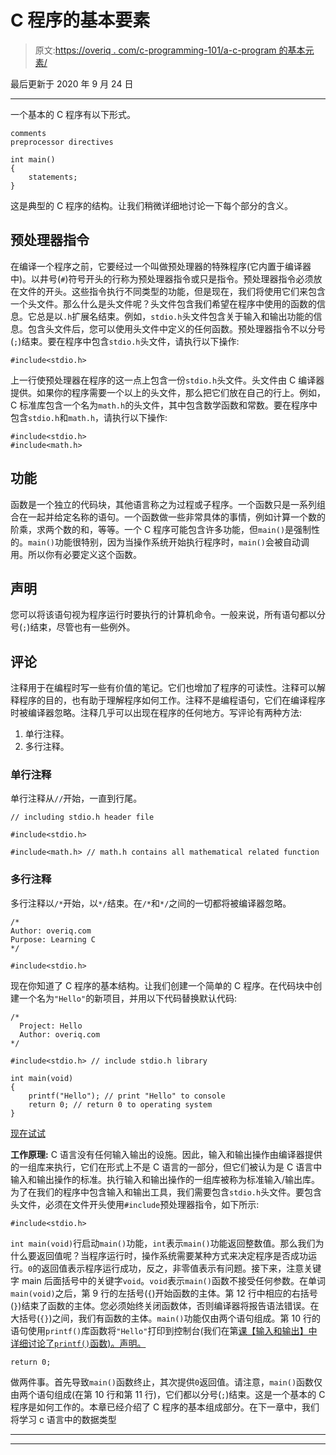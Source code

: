 # C 程序的基本要素

> 原文:[https://overiq . com/c-programming-101/a-c-program 的基本元素/](https://overiq.com/c-programming-101/basic-elements-of-a-c-program/)

最后更新于 2020 年 9 月 24 日

* * *

一个基本的 C 程序有以下形式。

```
comments
preprocessor directives

int main()
{
    statements;
}

```

这是典型的 C 程序的结构。让我们稍微详细地讨论一下每个部分的含义。

## 预处理器指令

在编译一个程序之前，它要经过一个叫做预处理器的特殊程序(它内置于编译器中)。以井号(`#`)符号开头的行称为预处理器指令或只是指令。预处理器指令必须放在文件的开头。这些指令执行不同类型的功能，但是现在，我们将使用它们来包含一个头文件。那么什么是头文件呢？头文件包含我们希望在程序中使用的函数的信息。它总是以`.h`扩展名结束。例如，`stdio.h`头文件包含关于输入和输出功能的信息。包含头文件后，您可以使用头文件中定义的任何函数。预处理器指令不以分号(`;`)结束。要在程序中包含`stdio.h`头文件，请执行以下操作:

```
#include<stdio.h>

```

上一行使预处理器在程序的这一点上包含一份`stdio.h`头文件。头文件由 C 编译器提供。如果你的程序需要一个以上的头文件，那么把它们放在自己的行上。例如，C 标准库包含一个名为`math.h`的头文件，其中包含数学函数和常数。要在程序中包含`stdio.h`和`math.h`，请执行以下操作:

```
#include<stdio.h>
#include<math.h>

```

## 功能

函数是一个独立的代码块，其他语言称之为过程或子程序。一个函数只是一系列组合在一起并给定名称的语句。一个函数做一些非常具体的事情，例如计算一个数的阶乘，求两个数的和，等等。一个 C 程序可能包含许多功能，但`main()`是强制性的。`main()`功能很特别，因为当操作系统开始执行程序时，`main()`会被自动调用。所以你有必要定义这个函数。

## 声明

您可以将该语句视为程序运行时要执行的计算机命令。一般来说，所有语句都以分号(`;`)结束，尽管也有一些例外。

## 评论

注释用于在编程时写一些有价值的笔记。它们也增加了程序的可读性。注释可以解释程序的目的，也有助于理解程序如何工作。注释不是编程语句，它们在编译程序时被编译器忽略。注释几乎可以出现在程序的任何地方。写评论有两种方法:

1.  单行注释。
2.  多行注释。

### 单行注释

单行注释从`//`开始，一直到行尾。

```
// including stdio.h header file

#include<stdio.h>

#include<math.h> // math.h contains all mathematical related function

```

### 多行注释

多行注释以`/*`开始，以`*/`结束。在`/*`和`*/`之间的一切都将被编译器忽略。

```
/*
Author: overiq.com
Purpose: Learning C
*/

#include<stdio.h>

```

现在你知道了 C 程序的基本结构。让我们创建一个简单的 C 程序。在代码块中创建一个名为`"Hello"`的新项目，并用以下代码替换默认代码:

```
/*
  Project: Hello
  Author: overiq.com
*/

#include<stdio.h> // include stdio.h library

int main(void)
{
    printf("Hello"); // print "Hello" to console
    return 0; // return 0 to operating system
}

```

[现在试试](https://overiq.com/c-online-compiler/QOq/)

**工作原理:** C 语言没有任何输入输出的设施。因此，输入和输出操作由编译器提供的一组库来执行，它们在形式上不是 C 语言的一部分，但它们被认为是 C 语言中输入和输出操作的标准。执行输入和输出操作的一组库被称为标准输入/输出库。为了在我们的程序中包含输入和输出工具，我们需要包含`stdio.h`头文件。要包含头文件，必须在文件开头使用`#include`预处理器指令，如下所示:

```
#include<stdio.h>

```

`int main(void)`行启动`main()`功能，`int`表示`main()`功能返回整数值。那么我们为什么要返回值呢？当程序运行时，操作系统需要某种方式来决定程序是否成功运行。`0`的返回值表示程序运行成功，反之，非零值表示有问题。接下来，注意关键字 main 后面括号中的关键字`void`。`void`表示`main()`函数不接受任何参数。在单词`main(void)`之后，第 9 行的左括号(`{`)开始函数的主体。第 12 行中相应的右括号(`}`)结束了函数的主体。您必须始终关闭函数体，否则编译器将报告语法错误。在大括号(`{}`)之间，我们有函数的主体。`main()`功能仅由两个语句组成。第 10 行的语句使用`printf()`库函数将`"Hello"`打印到控制台(我们在第[课【输入和输出】中详细讨论了`printf()`函数)。声明。](https://overiq.com/c-programming-101/input-and-output-in-c/#outputting-data)

```
return 0;

```

做两件事。首先导致`main()`函数终止，其次提供`0`返回值。请注意，`main()`函数仅由两个语句组成(在第 10 行和第 11 行)，它们都以分号(`;`)结束。这是一个基本的 C 程序是如何工作的。本章已经介绍了 C 程序的基本组成部分。在下一章中，我们将学习 c 语言中的数据类型

* * *

* * *